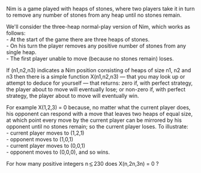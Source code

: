   <p>Nim is a game played with heaps of stones, where two players take it in turn to remove any number of stones from any heap until no stones remain.</p>    <p>We'll consider the three-heap normal-play version of Nim, which works as follows:<br />  - At the start of the game there are three heaps of stones.<br />  - On his turn the player removes any positive number of stones from any single heap.<br />  - The first player unable to move (because no stones remain) loses.</p>    <p> If (n1,n2,n3) indicates a Nim position consisting of heaps of size n1, n2 and n3 then there is a simple function X(n1,n2,n3) &mdash; that you may look up or attempt to deduce for yourself &mdash; that returns:  zero if, with perfect strategy, the player about to move will eventually lose; or  non-zero if, with perfect strategy, the player about to move will eventually win.  </p>    <p>For example X(1,2,3) = 0 because, no matter what the current player does, his opponent can respond with a move that leaves two heaps of equal size, at which point every move by the current player can be mirrored by his opponent until no stones remain; so the current player loses. To illustrate:<br />  - current player moves to (1,2,1)<br />  - opponent moves to (1,0,1)<br />  - current player moves to (0,0,1)<br />  - opponent moves to (0,0,0), and so wins.</p>    <p>For how many positive integers n&thinsp;<img src='images/symbol_le.gif' width='10' height='12' alt='&le;' border='0' style='vertical-align:middle;' />&thinsp;230 does X(n,2n,3n) = 0 ?  </p>    